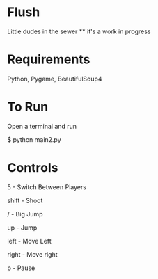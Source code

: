 Flush
=====

Little dudes in the sewer
** it's a work in progress


Requirements
=====

Python, Pygame, BeautifulSoup4


To Run
=====

Open a terminal and run

$ python main2.py


Controls
=====

5       - Switch Between Players

shift   - Shoot

/       - Big Jump

up      - Jump

left    - Move Left

right   - Move right

p       - Pause
